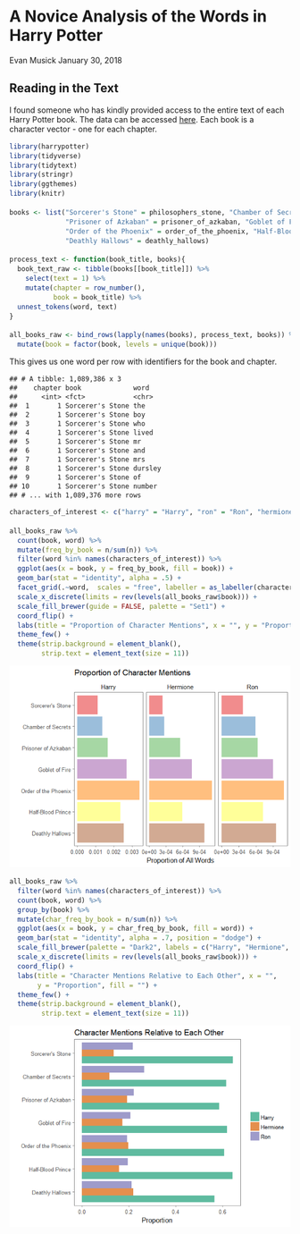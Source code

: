 A Novice Analysis of the Words in Harry Potter
================
Evan Musick
January 30, 2018

Reading in the Text
-------------------

I found someone who has kindly provided access to the entire text of each Harry Potter book. The data can be accessed [here](https://github.com/bradleyboehmke/harrypotter). Each book is a character vector - one for each chapter.

``` r
library(harrypotter)
library(tidyverse)
library(tidytext)
library(stringr)
library(ggthemes)
library(knitr)

books <- list("Sorcerer's Stone" = philosophers_stone, "Chamber of Secrets" = chamber_of_secrets, 
              "Prisoner of Azkaban" = prisoner_of_azkaban, "Goblet of Fire" = goblet_of_fire, 
              "Order of the Phoenix" = order_of_the_phoenix, "Half-Blood Prince" = half_blood_prince,
              "Deathly Hallows" = deathly_hallows)

process_text <- function(book_title, books){
  book_text_raw <- tibble(books[[book_title]]) %>%
    select(text = 1) %>%
    mutate(chapter = row_number(),
           book = book_title) %>%
  unnest_tokens(word, text)
}

all_books_raw <- bind_rows(lapply(names(books), process_text, books)) %>%
  mutate(book = factor(book, levels = unique(book)))
```

This gives us one word per row with identifiers for the book and chapter.

    ## # A tibble: 1,089,386 x 3
    ##    chapter book             word   
    ##      <int> <fct>            <chr>  
    ##  1       1 Sorcerer's Stone the    
    ##  2       1 Sorcerer's Stone boy    
    ##  3       1 Sorcerer's Stone who    
    ##  4       1 Sorcerer's Stone lived  
    ##  5       1 Sorcerer's Stone mr     
    ##  6       1 Sorcerer's Stone and    
    ##  7       1 Sorcerer's Stone mrs    
    ##  8       1 Sorcerer's Stone dursley
    ##  9       1 Sorcerer's Stone of     
    ## 10       1 Sorcerer's Stone number 
    ## # ... with 1,089,376 more rows

``` r
characters_of_interest <- c("harry" = "Harry", "ron" = "Ron", "hermione" = "Hermione")

all_books_raw %>%
  count(book, word) %>%
  mutate(freq_by_book = n/sum(n)) %>%
  filter(word %in% names(characters_of_interest)) %>%
  ggplot(aes(x = book, y = freq_by_book, fill = book)) + 
  geom_bar(stat = "identity", alpha = .5) +
  facet_grid(.~word,  scales = "free", labeller = as_labeller(characters_of_interest)) +
  scale_x_discrete(limits = rev(levels(all_books_raw$book))) + 
  scale_fill_brewer(guide = FALSE, palette = "Set1") +
  coord_flip() +
  labs(title = "Proportion of Character Mentions", x = "", y = "Proportion of All Words") +
  theme_few() +
  theme(strip.background = element_blank(),
        strip.text = element_text(size = 11))
```

![](Harry_Potter_Text_Analysis_files/figure-markdown_github/unnamed-chunk-3-1.png)

``` r
all_books_raw %>%
  filter(word %in% names(characters_of_interest)) %>%
  count(book, word) %>%
  group_by(book) %>%
  mutate(char_freq_by_book = n/sum(n)) %>%
  ggplot(aes(x = book, y = char_freq_by_book, fill = word)) + 
  geom_bar(stat = "identity", alpha = .7, position = "dodge") +
  scale_fill_brewer(palette = "Dark2", labels = c("Harry", "Hermione", "Ron")) +
  scale_x_discrete(limits = rev(levels(all_books_raw$book))) + 
  coord_flip() +
  labs(title = "Character Mentions Relative to Each Other", x = "", 
       y = "Proportion", fill = "") +
  theme_few() +
  theme(strip.background = element_blank(),
        strip.text = element_text(size = 11))
```

![](Harry_Potter_Text_Analysis_files/figure-markdown_github/unnamed-chunk-3-2.png)
